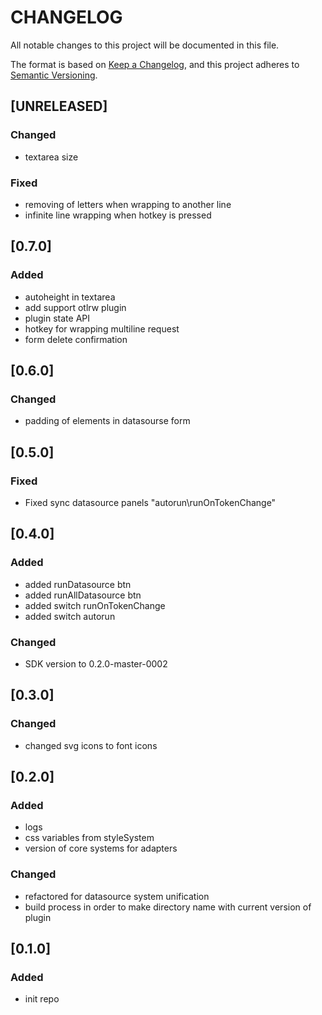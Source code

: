 # CHANGELOG

All notable changes to this project will be documented in this file.

The format is based on [Keep a Changelog](https://keepachangelog.com/en/1.0.0/),
and this project adheres to [Semantic Versioning](https://semver.org/spec/v2.0.0.html).

## [UNRELEASED]

### Changed

- textarea size

### Fixed

- removing of letters when wrapping to another line
- infinite line wrapping when hotkey is pressed

## [0.7.0]

### Added

- autoheight in textarea
- add support otlrw plugin
- plugin state API
- hotkey for wrapping multiline request
- form delete confirmation

## [0.6.0]

### Changed

- padding of elements in datasourse form

## [0.5.0]

### Fixed

- Fixed sync datasource panels "autorun\runOnTokenChange"

## [0.4.0]

### Added

- added runDatasource btn
- added runAllDatasource btn
- added switch runOnTokenChange
- added switch autorun

### Changed

- SDK version to 0.2.0-master-0002

## [0.3.0]

### Changed

- changed svg icons to font icons

## [0.2.0]

### Added

- logs
- css variables from styleSystem
- version of core systems for adapters

### Changed

- refactored for datasource system unification
- build process in order to make directory name with current version of plugin

## [0.1.0]

### Added

- init repo
